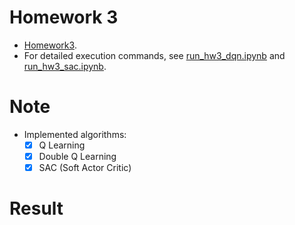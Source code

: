 # Homework 3
* [Homework3].
* For detailed execution commands, see [run_hw3_dqn.ipynb] and [run_hw3_sac.ipynb].

# Note
* Implemented algorithms:
  * [x] Q Learning
  * [x] Double Q Learning
  * [x] SAC (Soft Actor Critic)

# Result



[Homework3]: https://rail.eecs.berkeley.edu/deeprlcourse/deeprlcourse/static/homeworks/hw3.pdf
[run_hw3_dqn.ipynb]: run_hw3_dqn.ipynb
[run_hw3_sac.ipynb]: run_hw3_sac.ipynb
